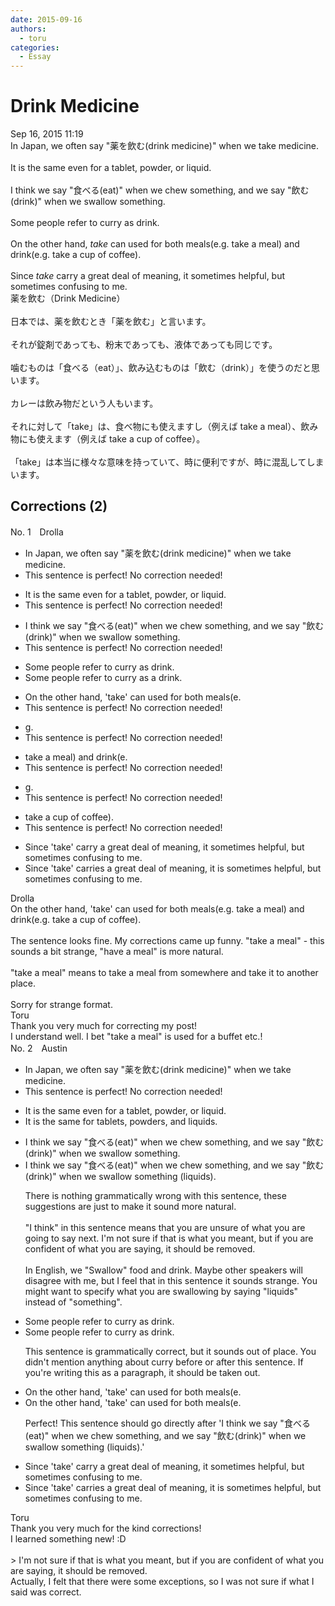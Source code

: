 ```yaml
---
date: 2015-09-16
authors:
  - toru
categories:
  - Essay
---
```


<h1 id="subject_show">Drink Medicine</h1>
<div class="date">Sep 16, 2015 11:19</div>
<div id="post"><div id="body_show_ori">
In Japan, we often say "薬を飲む(drink medicine)" when we take medicine.<br/><br/>It is the same even for a tablet, powder, or liquid.<br/><br/>I think we say "食べる(eat)" when we chew something, and we say "飲む(drink)" when we swallow something. <br/><br/>Some people refer to curry as drink.<br/><br/>On the other hand, <em>take</em> can used for both meals(e.g. take a meal) and drink(e.g. take a cup of coffee).<br/><br/>Since <em>take</em> carry a great deal of meaning, it sometimes helpful, but sometimes confusing to me.
</div></div>

<!-- more -->

<div id="post_ja"><div id="body_show_mo">
薬を飲む（Drink Medicine）<br/><br/>日本では、薬を飲むとき「薬を飲む」と言います。<br/><br/>それが錠剤であっても、粉末であっても、液体であっても同じです。<br/><br/>噛むものは「食べる（eat）」、飲み込むものは「飲む（drink）」を使うのだと思います。<br/><br/>カレーは飲み物だという人もいます。<br/><br/>それに対して「take」は、食べ物にも使えますし（例えば take a meal）、飲み物にも使えます（例えば take a cup of coffee）。<br/><br/>「take」は本当に様々な意味を持っていて、時に便利ですが、時に混乱してしまいます。
</div></div>

## Corrections (2)
<div id="block"><div class="first_name"> No. 1　<span class="just_name">Drolla</span></div><div id="block2">
<ul class="correction_field">
<li class="incorrect">In Japan, we often say "薬を飲む(drink medicine)" when we take medicine.</li>
<li class="corrected perfect">This sentence is perfect! No correction needed!</li>
</ul>
<ul class="correction_field">
<li class="incorrect">It is the same even for a tablet, powder, or liquid.</li>
<li class="corrected perfect">This sentence is perfect! No correction needed!</li>
</ul>
<ul class="correction_field">
<li class="incorrect">I think we say "食べる(eat)" when we chew something, and we say "飲む(drink)" when we swallow something.</li>
<li class="corrected perfect">This sentence is perfect! No correction needed!</li>
</ul>
<ul class="correction_field">
<li class="incorrect">Some people refer to curry as drink.</li>
<li class="corrected correct">
Some people refer to curry as <span class="f_red">a</span> drink.
</li>
</ul>
<ul class="correction_field">
<li class="incorrect">On the other hand, 'take' can used for both meals(e.</li>
<li class="corrected perfect">This sentence is perfect! No correction needed!</li>
</ul>
<ul class="correction_field">
<li class="incorrect">g.</li>
<li class="corrected perfect">This sentence is perfect! No correction needed!</li>
</ul>
<ul class="correction_field">
<li class="incorrect">take a meal) and drink(e.</li>
<li class="corrected perfect">This sentence is perfect! No correction needed!</li>
</ul>
<ul class="correction_field">
<li class="incorrect">g.</li>
<li class="corrected perfect">This sentence is perfect! No correction needed!</li>
</ul>
<ul class="correction_field">
<li class="incorrect">take a cup of coffee).</li>
<li class="corrected perfect">This sentence is perfect! No correction needed!</li>
</ul>
<ul class="correction_field">
<li class="incorrect">Since 'take' carry a great deal of meaning, it sometimes helpful, but sometimes confusing to me.</li>
<li class="corrected correct">
Since 'take' <span class="f_red">carries </span>a great deal of meaning, it <span class="f_red">is </span>sometimes helpful, but sometimes confusing to me.
</li>
</ul>
</div><div class="name"><span class="just_name">Drolla</span><br>
On the other hand, 'take' can used for both meals(e.g. take a meal) and drink(e.g. take a cup of coffee).<br/><br/>The sentence looks fine. My corrections came up funny. "take a meal" - this sounds a bit strange, "have a meal" is more natural.<br/><br/>"take a meal" means to take a meal from somewhere and take it to another place.<br/><br/>Sorry for strange format.
</div>
<div class="name"><span class="just_name">Toru</span><br>
Thank you very much for correcting my post!<br/>I understand well. I bet "take a meal" is used for a buffet etc.!
</div>
</div>
<div id="block"><div class="first_name"> No. 2　<span class="just_name">Austin</span></div><div id="block2">
<ul class="correction_field">
<li class="incorrect">In Japan, we often say "薬を飲む(drink medicine)" when we take medicine.</li>
<li class="corrected perfect">This sentence is perfect! No correction needed!</li>
</ul>
<ul class="correction_field">
<li class="incorrect">It is the same even for a tablet, powder, or liquid.</li>
<li class="corrected correct">
It is the same for tablet<span class="f_red">s</span>, powder<span class="f_red">s</span>, <span class="f_blue">and</span> liquid<span class="f_red">s</span>.
</li>
</ul>
<ul class="correction_field">
<li class="incorrect">I think we say "食べる(eat)" when we chew something, and we say "飲む(drink)" when we swallow something.</li>
<li class="corrected correct">
<span class="f_gray">I think </span>we say "食べる(eat)" when we chew something, and we say "飲む(drink)" when we <span class="f_gray">swallow</span> <span class="f_gray">something </span><span class="f_blue">(liquids)</span><span class="f_gray">.</span>
<p class="correction_comment">There is nothing grammatically wrong with this sentence, these suggestions are just to make it sound more natural.<br/><br/>"I think" in this sentence means that you are unsure of what you are going to say next. I'm not sure if that is what you meant, but if you are confident of what you are saying, it should be removed.<br/><br/>In English, we "Swallow" food and drink. Maybe other speakers will disagree with me, but I feel that in this sentence it sounds strange. You might want to specify what you are swallowing by saying "liquids" instead of "something".</p>
</li>
</ul>
<ul class="correction_field">
<li class="incorrect">Some people refer to curry as drink.</li>
<li class="corrected correct">
Some people refer to curry as drink.
<p class="correction_comment">This sentence is grammatically correct, but it sounds out of place. You didn't mention anything about curry before or after this sentence. If you're writing this as a paragraph, it should be taken out.</p>
</li>
</ul>
<ul class="correction_field">
<li class="incorrect">On the other hand, 'take' can used for both meals(e.</li>
<li class="corrected correct">
On the other hand, 'take' can used for both meals(e.
<p class="correction_comment">Perfect! This sentence should go directly after 'I think we say "食べる(eat)" when we chew something, and we say "飲む(drink)" when we swallow something (liquids).'</p>
</li>
</ul>
<ul class="correction_field">
<li class="incorrect">Since 'take' carry a great deal of meaning, it sometimes helpful, but sometimes confusing to me.</li>
<li class="corrected correct">
Since 'take' <span class="f_blue">carries</span> a great deal of meaning, it <span class="f_blue">is </span>sometimes helpful, but sometimes confusing to me.
</li>
</ul>
</div><div class="name"><span class="just_name">Toru</span><br>
Thank you very much for the kind corrections!<br/>I learned something new! :D<br/><br/>&gt; I'm not sure if that is what you meant, but if you are confident of what you are saying, it should be removed.<br/>Actually, I felt that there were some exceptions, so I was not sure if what I said was correct.
</div>
</div>
